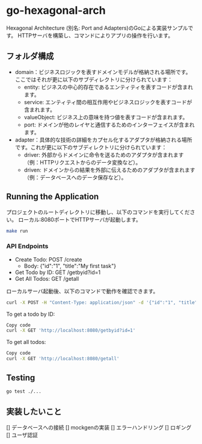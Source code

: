 # go-hexagonal-arch

Hexagonal Architecture (別名: Port and Adapters)のGoによる実装サンプルです。
HTTPサーバを構築し、コマンドによりアプリの操作を行います。

## フォルダ構成

- domain：ビジネスロジックを表すドメインモデルが格納される場所です。ここではそれが更に以下のサブディレクトリに分けられています：
  - entity: ビジネスの中心的存在であるエンティティを表すコードが含まれます。
  - service: エンティティ間の相互作用やビジネスロジックを表すコードが含まれます。
  - valueObject: ビジネス上の意味を持つ値を表すコードが含まれます。
  - port: ドメインが他のレイヤと通信するためのインターフェイスが含まれます。
- adapter：具体的な技術の詳細をカプセル化するアダプタが格納される場所です。これが更に以下のサブディレクトリに分けられています：
  - driver: 外部からドメインに命令を送るためのアダプタが含まれます（例：HTTPリクエストからのデータ変換など）。
  - driven: ドメインからの結果を外部に伝えるためのアダプタが含まれます（例：データベースへのデータ保存など）。

## Running the Application

プロジェクトのルートディレクトリに移動し、以下のコマンドを実行してください。
ローカル:8080ポートでHTTPサーバが起動します。

```bash Copy code
make run
```

### API Endpoints

- Create Todo: POST /create
  - Body: {"id":"1", "title":"My first task"}
- Get Todo by ID: GET /getbyid?id=1
- Get All Todos: GET /getall

ローカルサーバ起動後、以下のコマンドで動作を確認できます。

``` bash
curl -X POST -H "Content-Type: application/json" -d '{"id":"1", "title":"My first task"}' 'http://localhost:8080/create'
```

To get a todo by ID:

``` bash Copy code
Copy code
curl -X GET 'http://localhost:8080/getbyid?id=1'
```

To get all todos:

``` bash Copy code
Copy code
curl -X GET 'http://localhost:8080/getall'
```

## Testing

``` bash Copy code
go test ./...
```

## 実装したいこと

[] データベースへの接続
[] mockgenの実装
[] エラーハンドリング
[] ロギング
[] ユーザ認証
